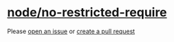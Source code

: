 [node/no-restricted-require](https://github.com/mysticatea/eslint-plugin-node/blob/v11.1.0/docs/rules/no-restricted-require.md)
===============================================================================================================================
Please [open an issue](https://github.com/rasenplanscher/eslint-config-rasenplanscher/issues/new)
or [create a pull request](https://github.com/rasenplanscher/eslint-config-rasenplanscher/edit/main/src/rules-configurations/node/no-restricted-require.md)
